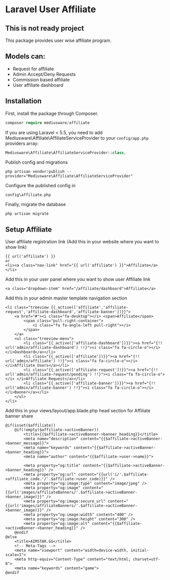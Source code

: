 # Laravel User Affiliate

## This is not ready project

This package provides user wise affiliate program.

## Models can:
- Request for affiliate
- Admin Accept/Deny Requests
- Commission based affiliate
- User affiliate dashboard

## Installation

First, install the package through Composer.

```php
composer require mediusware/affiliate
```

If you are using Laravel < 5.5, you need to add Mediusware\Affiliate\AffiliateServiceProvider to your `config/app.php` providers array:
```php
Mediusware\Affiliate\AffiliateServiceProvider::class,
```
Publish config and migrations
```
php artisan vendor:publish --provider="Mediusware\Affiliate\AffiliateServiceProvider"
```
Configure the published config in
```
config\affiliate.php
```
Finally, migrate the database
```
php artisan migrate
```

## Setup Affiliate

User affiliate registration link (Add this in your website where you want to show link)
```
{{ url('affiliate') }}
or
<li><a class="nav-link" href="{{ url('affiliate') }}">Affiliate</a></li>
```

Add this in your user panel where you want to show user Affiliate link
```
<a class="dropdown-item" href="/affiliate/dashboard">Affiliate</a>
```

Add this in your admin master template navigation section
```
<li class="treeview {{_active(['affiliate','affiliate-request','affiliate-dashboard','affiliate-banner'])}}">
    <a href="#"><i class="fa-desktop"></i> <span>Affiliate</span>
        <span class="pull-right-container">
            <i class="fa fa-angle-left pull-right"></i>
        </span>
    </a>
    <ul class="treeview-menu">
        <li class="{{_active(['affiliate-dashboard'])}}"><a href="{!! url('admin/affiliate-dashboard') !!}"><i class="fa fa-circle-o"></i> </i>Dashboard</a></li>
        <li class="{{_active(['affiliate'])}}"><a href="{!! url('admin/affiliate') !!}"><i class="fa fa-circle-o"></i> </i>Affiliate Users</a></li>
        <li class="{{_active(['affiliate-request'])}}"><a href="{!! url('admin/affiliate-request/pending') !!}"><i class="fa fa-circle-o"></i> </i>Affiliate Request</a></li>
        <li class="{{_active(['affiliate-banner'])}}"><a href="{!! url('admin/affiliate-banner') !!}"><i class="fa fa-circle-o"></i> </i>Banner</a></li>
    </ul>
</li>
```

Add this in your views/layout/app.blade.php head section for Affiliate banner share
```
@if(isset($affiliate))
    @if(!empty($affiliate->activeBanner))
        <title>{{$affiliate->activeBanner->banner_heading}}</title>
        <meta name="description" content="{{$affiliate->activeBanner->banner_message}}">
        <meta name="keywords" content="{{$affiliate->activeBanner->banner_heading}}">
        <meta name="author" content="{{$affiliate->user->name}}">

        <meta property="og:title" content="{{$affiliate->activeBanner->banner_heading}}" />
        <meta property="og:url" content="{{url('i/'.$affiliate->affiliate_code.'/'.$affiliate->user_code)}}" />
        <meta property="og:image:type" content="image/jpeg" />
        <meta property="og:image" content="{{url('images/affiliateBanners/'.$affiliate->activeBanner->banner_image)}}" />
        <meta property="og:image:secure_url" content="{{url('images/affiliateBanners/'.$affiliate->activeBanner->banner_image)}}" />
        <meta property="og:image:width" content="400" />
        <meta property="og:image:height" content="300" />
        <meta property="og:image:alt" content="{{$affiliate->activeBanner->banner_heading}}" />
    @endif
@else
    <title>AIMSTAR.GG</title>
    <!-- Meta-Tags -->
    <meta name="viewport" content="width=device-width, initial-scale=1">
    <meta http-equiv="Content-Type" content="text/html; charset=utf-8">
    <meta name="keywords" content="game">
@endif
```
